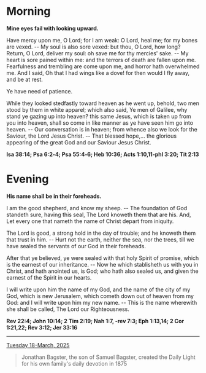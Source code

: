 # Morning

**Mine eyes fail with looking upward.**
 
Have mercy upon me, O Lord; for I am weak: O Lord, heal me; for my bones are vexed. -- My soul is also sore vexed: but thou, O Lord, how long? Return, O Lord, deliver my soul: oh save me for thy mercies' sake. -- My heart is sore pained within me: and the terrors of death are fallen upon me. Fearfulness and trembling are come upon me, and horror hath overwhelmed me. And I said, Oh that I had wings like a dove! for then would I fly away, and be at rest.
 
Ye have need of patience.
 
While they looked stedfastly toward heaven as he went up, behold, two men stood by them in white apparel; which also said, Ye men of Galilee, why stand ye gazing up into heaven? this same Jesus, which is taken up from you into heaven, shall so come in like manner as ye have seen him go into heaven. -- Our conversation is in heaven; from whence also we look for the Saviour, the Lord Jesus Christ. -- That blessed hope,... the glorious appearing of the great God and our Saviour Jesus Christ.  

**Isa 38:14; Psa 6:2‑4; Psa 55:4‑6; Heb 10:36; Acts 1:10,11‑phl 3:20; Tit 2:13**

# Evening

**His name shall be in their foreheads.**
 
I am the good shepherd, and know my sheep. -- The foundation of God standeth sure, having this seal, The Lord knoweth them that are his. And, Let every one that nameth the name of Christ depart from iniquity.
 
The Lord is good, a strong hold in the day of trouble; and he knoweth them that trust in him. -- Hurt not the earth, neither the sea, nor the trees, till we have sealed the servants of our God in their foreheads.
 
After that ye believed, ye were sealed with that holy Spirit of promise, which is the earnest of our inheritance. -- Now he which stablisheth us with you in Christ, and hath anointed us, is God; who hath also sealed us, and given the earnest of the Spirit in our hearts.
 
I will write upon him the name of my God, and the name of the city of my God, which is new Jerusalem, which cometh down out of heaven from my God: and I will write upon him my new name. -- This is the name wherewith she shall be called, The Lord our Righteousness.  

**Rev 22:4; John 10:14; 2 Tim 2:19; Nah 1:7, ‑rev 7:3; Eph 1:13,14; 2 Cor 1:21,22; Rev 3:12; Jer 33:16**

---

[Tuesday 18-March, 2025](https://t.me/s/daily_light)

> Jonathan Bagster, the son of Samuel Bagster, created the Daily Light for his own family's daily devotion in 1875

